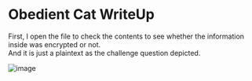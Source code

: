 # Obedient Cat WriteUp

First, I open the file to check the contents to see whether the information inside was encrypted or not. </br>
And it is just a plaintext as the challenge question depicted. </br>

![image](https://github.com/ShadowBringer007/CTF_Repository/assets/47370367/003fd379-e3b9-4bb5-95b9-7e2207b150cd)

